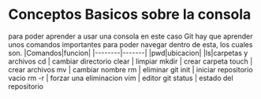 # Conceptos Basicos sobre la consola 
para poder aprender a usar una consola en este caso Git hay que aprender unos comandos importantes para poder navegar dentro de esta, los cuales son.
|Comandos|funcion|
|--------|-------|
|pwd|ubicacion|
|ls|carpetas y archivos
cd | cambiar directorio
clear | limpiar
mkdir | crear carpeta
touch | crear archivos
mv | cambiar nombre
rm | eliminar
git init | iniciar repositorio vacio
rm -r | forzar una eliminacion
vim | editor
git status | estado del repositorio
